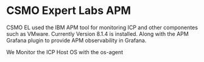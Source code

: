 # CSMO Expert Labs APM 

CSMO EL used the IBM APM tool for monitoring ICP and other componentes such as VMware. Currently Version 8.1.4 is installed. Along with the APM Grafana plugin to provide APM observability in Grafana.  

We Monitor the ICP Host OS with the os-agent
